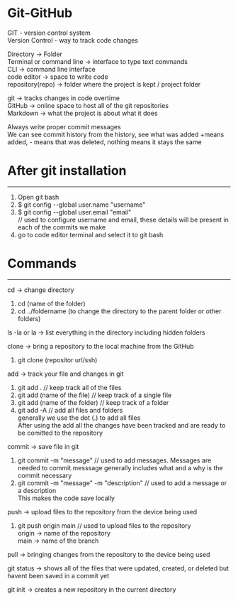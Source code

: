 # Git-GitHub
GIT - version control system <br>
Version Control - way to track code changes

Directory -> Folder <br>
Terminal or command line -> interface to type text commands<br> 
CLI -> command line interface<br>
code editor -> space to write code<br>
repository(repo) -> folder where the project is kept / project folder

git -> tracks changes in code overtime <br>
GitHub -> online space to host all of the git repositories <br>
Markdown -> what the project is about what it does 

Always write proper commit messages <br>
We can see commit history from the history, see what was added +means added, - means that was deleted, nothing means it stays the same

# After git installation
------------------------
1. Open git bash
2. $ git config --global user.name "username" <br>
3. $ git config --global user.email "email" <br>
// used to configure username and email, these details will be present in each of the commits we make <br>
4. go to code editor terminal and select it to git bash

# Commands
--------
cd -> change directory <br>
1. cd (name of the folder)
2. cd ../foldername (to change the directory to the parent folder or other folders)


ls -la or la -> list everything in the directory including hidden folders


clone -> bring a repository to the local machine from the GitHub <br>
1. git clone (repositor url/ssh)


add -> track your file and changes in git <br>
1. git add . // keep track all of the files <br>
2. git add (name of the file) // keep track of a single file <br>
3. git add (name of the folder) // keep track of a folder <br>
4. git add -A // add all files and folders <br>
generally we use the dot (.) to add all files<br>
After using the add all the changes have been tracked and are ready to be comitted to the repository


commit -> save file in git <br>
1. git commit -m "message" // used to add messages. Messages are needed to commit.messsage generally includes what and a why is the commit necessary<br>
2. git commit -m "message" -m "description" // used to add a message or a description <br>
This makes the code save locally


push -> upload files to the repository from the device being used <br> 
1. git push origin main // used to upload files to the repository<br>
origin -> name of the repository<br>
main -> name of the branch <br>


pull -> bringing changes from the repository to the device being used <br>


git status -> shows all of the files that were updated, created, or deleted but havent been saved in a commit yet


git init -> creates a new repository in the current directory
